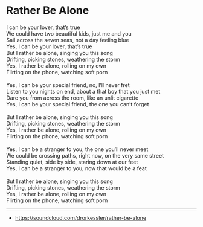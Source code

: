 # Rather Be Alone

I can be your lover, that’s true\
We could have two beautiful kids, just me and you\
Sail across the seven seas, not a day feeling blue\
Yes, I can be your lover, that’s true
\
But I rather be alone, singing you this song\
Drifting, picking stones, weathering the storm\
Yes, I rather be alone, rolling on my own\
Flirting on the phone, watching soft porn\
\
Yes, I can be your special friend, no, I’ll never fret\
Listen to you nights on end, about a that boy that you just met\
Dare you from across the room, like an unlit cigarette\
Yes, I can be your special friend, the one you can’t forget\
\
But I rather be alone, singing you this song\
Drifting, picking stones, weathering the storm\
Yes, I rather be alone, rolling on my own\
Flirting on the phone, watching soft porn\
\
Yes, I can be a stranger to you, the one you’ll never meet\
We could be crossing paths, right now, on the very same street\
Standing quiet, side by side, staring down at our feet\
Yes, I can be a stranger to you, now that would be a feat\
\
But I rather be alone, singing you this song\
Drifting, picking stones, weathering the storm\
Yes, I rather be alone, rolling on my own\
Flirting on the phone, watching soft porn

---
- https://soundcloud.com/drorkessler/rather-be-alone
